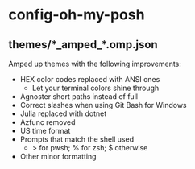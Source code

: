 # config-oh-my-posh

## themes/\*\_amped\_\*.omp.json

Amped up themes with the following improvements:

* HEX color codes replaced with ANSI ones
  * Let your terminal colors shine through
* Agnoster short paths instead of full
* Correct slashes when using Git Bash for Windows
* Julia replaced with dotnet
* Azfunc removed
* US time format
* Prompts that match the shell used
  * \> for pwsh; % for zsh; $ otherwise
* Other minor formatting
